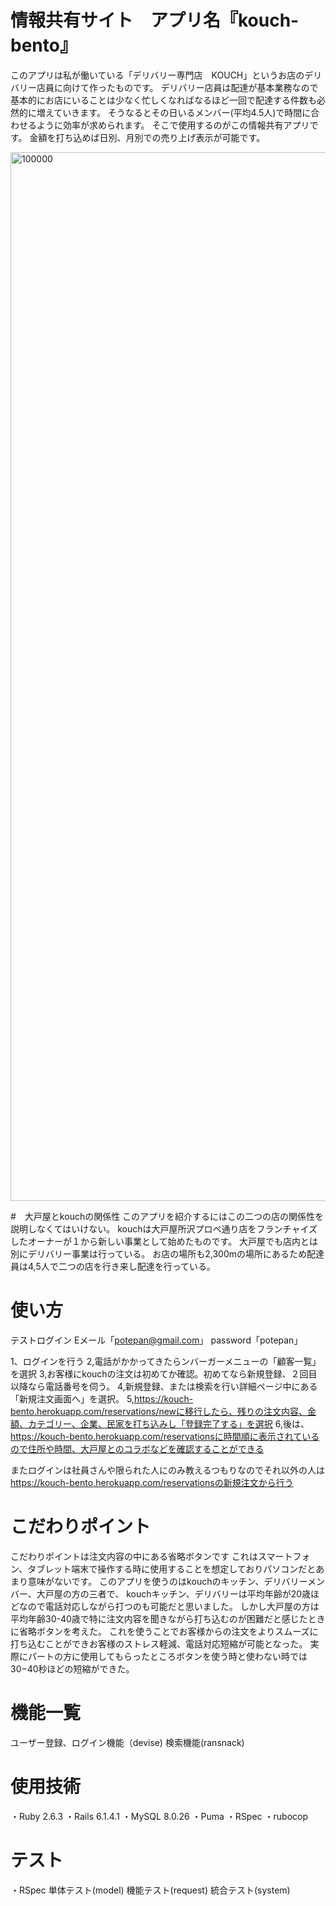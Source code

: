 # 情報共有サイト　アプリ名『kouch-bento』
このアプリは私が働いている「デリバリー専門店　KOUCH」というお店のデリバリー店員に向けて作ったものです。
デリバリー店員は配達が基本業務なので基本的にお店にいることは少なく忙しくなればなるほど一回で配達する件数も必然的に増えていきます。
そうなるとその日いるメンバー(平均4.5人)で時間に合わせるように効率が求められます。
そこで使用するのがこの情報共有アプリです。
金額を打ち込めば日別、月別での売り上げ表示が可能です。

<img width="1678" alt="100000" src="https://user-images.githubusercontent.com/77727362/143256417-5da9d9f2-a6b9-43ce-bb8e-d94925c46555.png">

#　大戸屋とkouchの関係性
このアプリを紹介するにはこの二つの店の関係性を説明しなくてはいけない。
kouchは大戸屋所沢プロペ通り店をフランチャイズしたオーナーが１から新しい事業として始めたものです。
大戸屋でも店内とは別にデリバリー事業は行っている。
お店の場所も2,300mの場所にあるため配達員は4,5人で二つの店を行き来し配達を行っている。

# 使い方
テストログイン
Eメール「potepan@gmail.com」
password「potepan」

1、ログインを行う
2,電話がかかってきたらンバーガーメニューの「顧客一覧」を選択
3,お客様にkouchの注文は初めてか確認。初めてなら新規登録、２回目以降なら電話番号を伺う。
4,新規登録、または検索を行い詳細ページ中にある「新規注文画面へ」を選択。
5,https://kouch-bento.herokuapp.com/reservations/newに移行したら、残りの注文内容、金額、カテゴリー、企業、民家を打ち込みし「登録完了する」を選択
6,後は、https://kouch-bento.herokuapp.com/reservationsに時間順に表示されているので住所や時間、大戸屋とのコラボなどを確認することができる

またログインは社員さんや限られた人にのみ教えるつもりなのでそれ以外の人は
https://kouch-bento.herokuapp.com/reservationsの新規注文から行う

# こだわりポイント
こだわりポイントは注文内容の中にある省略ボタンです
これはスマートフォン、タブレット端末で操作する時に使用することを想定しておりパソコンだとあまり意味がないです。
このアプリを使うのはkouchのキッチン、デリバリーメンバー、大戸屋の方の三者で、
kouchキッチン、デリバリーは平均年齢が20歳ほどなので電話対応しながら打つのも可能だと思いました。
しかし大戸屋の方は平均年齢30-40歳で特に注文内容を聞きながら打ち込むのが困難だと感じたときに省略ボタンを考えた。
これを使うことでお客様からの注文をよりスムーズに打ち込むことができお客様のストレス軽減、電話対応短縮が可能となった。
実際にパートの方に使用してもらったところボタンを使う時と使わない時では30−40秒ほどの短縮ができた。

# 機能一覧
ユーザー登録、ログイン機能（devise)
検索機能(ransnack)

# 使用技術
・Ruby 2.6.3
・Rails 6.1.4.1
・MySQL  8.0.26 
・Puma
・RSpec
・rubocop

# テスト
・RSpec
  単体テスト(model)
  機能テスト(request)
  統合テスト(system)


